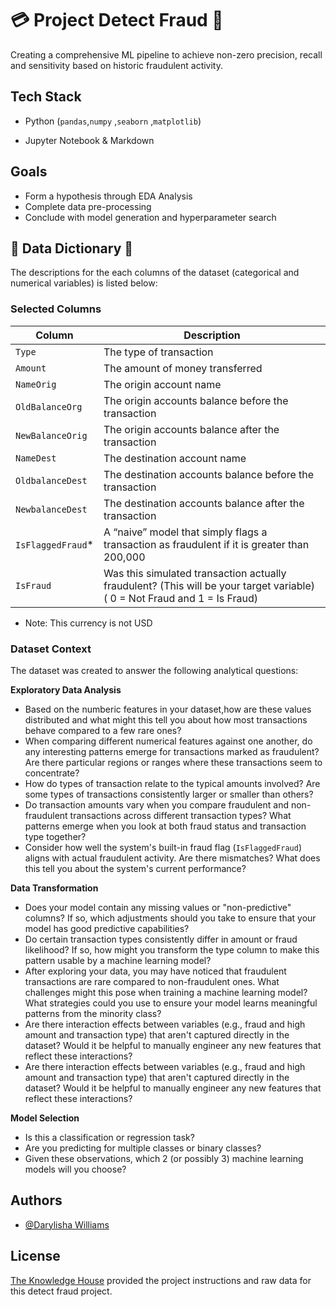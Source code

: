 
# 💳  Project Detect Fraud  🏦
Creating a comprehensive ML pipeline to achieve non-zero precision, recall and sensitivity based on historic fraudulent activity.


## Tech Stack

 - Python (`pandas`,`numpy` ,`seaborn` ,`matplotlib`)

- Jupyter Notebook & Markdown

## Goals
 - Form a hypothesis through EDA Analysis
 - Complete data pre-processing
 - Conclude with model generation and hyperparameter search 
## 📘 Data Dictionary 📘 
The descriptions for the each columns of the dataset (categorical and numerical variables) is listed below: 

### Selected Columns

| Column                  | Description                                             |
|-------------------------|---------------------------------------------------------|
| `Type`                  |    The type of transaction                              |
| `Amount`                | The amount of money transferred                      |
| `NameOrig`              |  The origin account name                                |
| `OldBalanceOrg`         | The origin accounts balance before the transaction                                                                         |
| `NewBalanceOrig`        | The origin accounts balance after the transaction                                                                         |
| `NameDest`              | The destination account name                            |
| `OldbalanceDest`        |The destination accounts balance before the transaction                                                                         |
| `NewbalanceDest`        | The destination accounts balance after the transaction                                                                         | 
| `IsFlaggedFraud`*        | A “naive” model that simply flags a transaction as fraudulent if it is greater than 200,000                                                       |
| `IsFraud`              | Was this simulated transaction actually fraudulent? (This will be your target variable)    ( 0 = Not Fraud and 1 = Is Fraud)                                                           |

* Note: This currency is not USD

### Dataset Context

The dataset was created to answer the following analytical questions: 

**Exploratory Data Analysis**
- Based on the numberic features in your dataset,how are these values distributed and what might this tell you about how most transactions behave compared to a few rare ones?
- When comparing different numerical features against one another, do any interesting patterns emerge for transactions marked as fraudulent? Are there particular regions or ranges where these transactions seem to concentrate?
- How do types of transaction relate to the typical amounts involved? Are some types of transactions consistently larger or smaller than others?
- Do transaction amounts vary when you compare fraudulent and non-fraudulent transactions across different transaction types? What patterns emerge when you look at both fraud status and transaction type together?
- Consider how well the system's built-in fraud flag (`IsFlaggedFraud`) aligns with actual fraudulent activity. Are there mismatches? What does this tell you about the system's current performance?

**Data Transformation**
 - Does your model contain any missing values or "non-predictive" columns? If so, which adjustments should you take to ensure that your model has good predictive capabilities?
 - Do certain transaction types consistently differ in amount or fraud likelihood? If so, how might you transform the type column to make this pattern usable by a machine learning model?
  - After exploring your data, you may have noticed that fraudulent transactions are rare compared to non-fraudulent ones. What challenges might this pose when training a machine learning model? What strategies could you use to ensure your model learns meaningful patterns from the minority class?
  - Are there interaction effects between variables (e.g., fraud and high amount and transaction type) that aren't captured directly in the dataset? Would it be helpful to manually engineer any new features that reflect these interactions?
   - Are there interaction effects between variables (e.g., fraud and high amount and transaction type) that aren't captured directly in the dataset? Would it be helpful to manually engineer any new features that reflect these interactions?


**Model Selection**
 - Is this a classification or regression task?
- Are you predicting for multiple classes or binary classes?
- Given these observations, which 2 (or possibly 3) machine learning models will you choose?



## Authors

- [@Darylisha Williams](https://github.com/dwilliams170)


## License

[The Knowledge House](https://www.theknowledgehouse.org/) provided the project instructions and raw data for this detect fraud project. 

